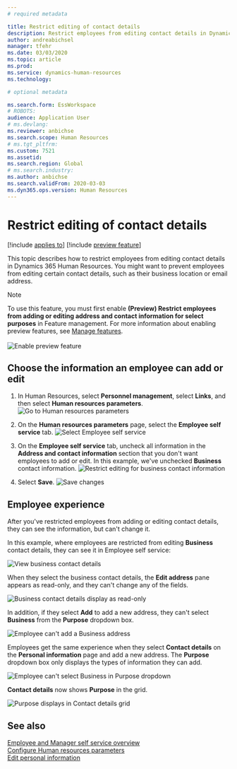 ```yaml
---
# required metadata

title: Restrict editing of contact details
description: Restrict employees from editing contact details in Dynamics 365 Human Resources.
author: andreabichsel
manager: tfehr
ms.date: 03/03/2020
ms.topic: article
ms.prod: 
ms.service: dynamics-human-resources
ms.technology: 

# optional metadata

ms.search.form: EssWorkspace
# ROBOTS: 
audience: Application User
# ms.devlang: 
ms.reviewer: anbichse
ms.search.scope: Human Resources
# ms.tgt_pltfrm: 
ms.custom: 7521
ms.assetid: 
ms.search.region: Global
# ms.search.industry: 
ms.author: anbichse
ms.search.validFrom: 2020-03-03
ms.dyn365.ops.version: Human Resources
---
```


# Restrict editing of contact details

[!include [applies to](../includes/applies-to-hr.md)]
[!include [preview feature](./includes/preview-feature.md)]

This topic describes how to restrict employees from editing contact details in Dynamics 365 Human Resources. You might want to prevent employees from editing certain contact details, such as their business location or email address.

> [!NOTE]
> To use this feature, you must first enable **(Preview) Restrict employees from adding or editing address and contact information for select purposes** in Feature management. For more information about enabling preview features, see [Manage features](../hr-admin-manage-features.md).<br><br>![Enable preview feature](./media/hr-employee-self-service-restrict-enable.png)

## Choose the information an employee can add or edit

1. In Human Resources, select **Personnel management**, select **Links**, and then select **Human resources parameters**.
   ![Go to Human resources parameters](./media/hr-employee-self-service-human-resources-parameters.png)

2. On the **Human resources parameters** page, select the **Employee self service** tab.
   ![Select Employee self service](./media/hr-employee-self-service-tab.png)

3. On the **Employee self service** tab, uncheck all information in the **Address and contact information** section that you don't want employees to add or edit. In this example, we've unchecked **Business** contact information.
   ![Restrict editing for business contact information](./media/hr-employee-self-service-restrict-business.png)

4. Select **Save**.
   ![Save changes](./media/hr-employee-self-service-restrict-save.png)

## Employee experience

After you've restricted employees from adding or editing contact details, they can see the information, but can't change it.

In this example, where employees are restricted from editing **Business** contact details, they can see it in Employee self service:

![View business contact details](./media/hr-employee-self-service-restrict-view.png)

When they select the business contact details, the **Edit address** pane appears as read-only, and they can't change any of the fields.

![Business contact details display as read-only](./media/hr-employee-self-service-restrict-read-only.png)

In addition, if they select **Add** to add a new address, they can't select **Business** from the **Purpose** dropdown box.

![Employee can't add a Business address](./media/hr-employee-self-service-restrict-add.png)

Employees get the same experience when they select **Contact details** on the **Personal information** page and add a new address. The **Purpose** dropdown box only displays the types of information they can add. 

![Employee can't select Business in Purpose dropdown](./media/hr-employee-self-service-restrict-purpose.png)

**Contact details** now shows **Purpose** in the grid.

![Purpose displays in Contact details grid](./media/hr-employee-self-service-restrict-purpose-grid.png)

## See also

[Employee and Manager self service overview](hr-employee-manager-self-service-overview.md)<br>
[Configure Human resources parameters](hr-setup-parameters.md)<br>
[Edit personal information](hr-employee-manager-self-service-edit-personal-information.md)
